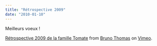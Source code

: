 ```yaml
---
title: "Rétrospective 2009"
date: "2010-01-10"
---
```


Meilleurs voeux !

[Rétrospective 2009 de la famille Tomate](http://vimeo.com/8697807) from [Bruno Thomas](http://vimeo.com/user2957287) on [Vimeo](http://vimeo.com).
